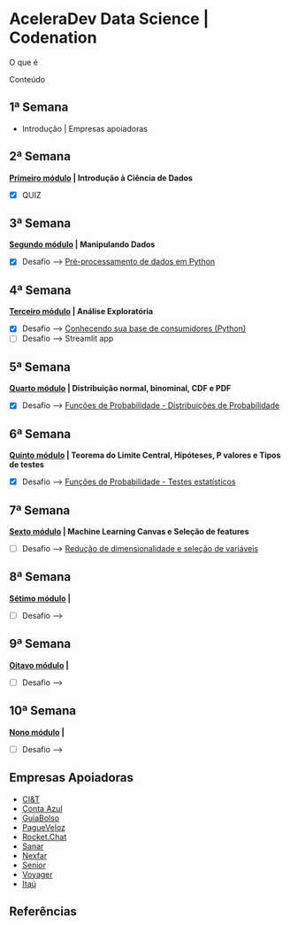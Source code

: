 # AceleraDev Data Science | Codenation

O que é 

Conteúdo

1ª Semana
-
- Introdução | Empresas apoiadoras

2ª Semana
- 
 **[Primeiro módulo]() | Introdução à Ciência de Dados**
- [x] QUIZ

3ª Semana
- 
**[Segundo módulo]() | Manipulando Dados**
- [x] Desafio --> [Pré-processamento de dados em Python]()

4ª Semana
- 
**[Terceiro módulo]() | Análise Exploratória**
- [x] Desafio --> [Conhecendo sua base de consumidores (Python)]()
- [ ] Desafio --> Streamlit app

5ª Semana
- 
**[Quarto módulo]() | Distribuição normal, binominal, CDF e PDF**
- [x] Desafio --> [Funções de Probabilidade - Distribuições de Probabilidade]()

6ª Semana
- 
**[Quinto módulo]() | Teorema do Limite Central, Hipóteses, P valores e Tipos de testes**
- [x] Desafio --> [Funções de Probabilidade - Testes estatísticos]()

7ª Semana
- 
**[Sexto módulo]() | Machine Learning Canvas e Seleção de features**
- [ ] Desafio --> [Redução de dimensionalidade e seleção de variáveis]()

8ª Semana
- 
**[Sétimo módulo]() |**
- [ ] Desafio -->

9ª Semana
- 
**[Oitavo módulo]() |**
- [ ] Desafio -->

10ª Semana
- 
**[Nono módulo]() |**
- [ ] Desafio -->

Empresas Apoiadoras
- 
* [CI&T](https://br.ciandt.com/carreiras/we-are-hiring)
* [Conta Azul](https://contaazul.com/carreiras/)
* [GuiaBolso](https://jobs.kenoby.com/guiabolso)
* [PagueVeloz](https://www.pagueveloz.com.br/)
* [Rocket.Chat](https://rocket.chat/jobs)
* [Sanar](https://jobs.kenoby.com/sanar)
* [Nexfar](https://nexfar.com.br/#/)
* [Senior](https://www.senior.com.br/carreiras)
* [Voyager](https://www.voyagerportal.com/company/)
* [Itaú](https://www.itau.com.br/sobre/quem-somos/)


## Referências




